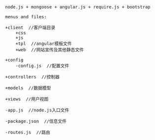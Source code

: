 <pre>
node.js + mongoose + angular.js + require.js + bootstrap

menus and files:

+client  //客户端目录
    +css
    +js
    +tpl  //angular模板文件
    +web  //网站宣传及其他静态文件

+config
    -config.js  //配置文件

+controllers  //控制器

+models  //数据模型

+views  //用户视图

-app.js  //node.js入口文件

-package.json  //信息文件

-routes.js  //路由
</pre>